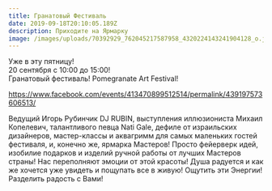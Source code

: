 ```yaml
---
title: Гранатовый Фестиваль
date: 2019-09-18T20:10:05.189Z
description: Приходите на Ярмарку
image: /images/uploads/70392929_762045217587958_4320224143241904128_o.jpg
---
```

Уже в эту пятницу!
\
20 сентября с 10:00 до 15:00!
\
Гранатовый фестиваль! Pomegranate Art Festival!

<https://www.facebook.com/events/413470899512514/permalink/439197573606513/>


Ведущий Игорь Рубинчик DJ RUBIN, выступления иллюзионистa Михаил Копелевич, талантливого певца Nati Gale, дефиле от израильских дизайнеров, мастер-классы и аквагримм для самых маленьких гостей фестиваля, и, конечно же, ярмарка Мастеров! Просто фейерверк идей, изобилие подарков и изделий ручной работы от лучших Мастеров страны! Нас переполняют эмоции от этой красоты! Душа радуется и как же хочется уже увидеть и пощупать все в живую! Ощутить эти Энергии! Разделить радость с Вами!

